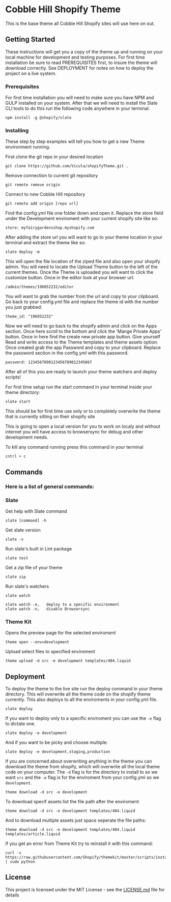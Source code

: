 # Cobble Hill Shopify Theme

This is the base theme all Cobble Hill Shopify sites will use here on out.

## Getting Started

These instructions will get you a copy of the theme up and running on your local machine for development and testing purposes. For first time installation be sure to read PREREQUISITES first, to insure the theme will download correctly. See DEPLOYMENT for notes on how to deploy the project on a live system.

### Prerequisites

For first time installation you will need to make sure you have NPM and GULP installed on your system. After that we will need to install the Slate CLI tools to do this run the following code anywhere in your terminal:

```
npm install -g @shopify/slate
```

### Installing

These step by step examples will tell you how to get a new Theme environment running.

First clone the git repo in your desired location

```
git clone https://github.com/Vicula/shopifyTheme.git .
```

Remove connection to current git repository

```
git remote remove origin
```

Connect to new Cobble Hill repository

```
git remote add origin [repo url]
```

Find the config.yml file one folder down and open it.
Replace the store field under the Development enviroment with your current shopify site like so:

```
store: myfairygardensshop.myshopify.com
```

After adding the store url you will want to go to your theme location in your terminal and extract the theme like so:

```
slate deploy -m
```

This will open the file location of the ziped file and also open your shopify admin.
You will need to locate the Upload Theme button to the left of the current themes.
Once the Theme is uploaded you will want to click the customize button.
Once in the editor look at your browser url:

```
/admin/themes/196052232/editor
```

You will want to grab the number from the url and copy to your clipboard.
Go back to your config.yml file and replace the theme id with the number you just grabbed:


```
theme_id: "196052232"
```

Now we will need to go back to the shopify admin and click on the Apps section.
Once here scroll to the bottom and click the 'Mange Private Apps' button.
Once in here find the create new private app button.
Give yourself Read and write access to the Theme templates and theme assets option.
Once created grab the app Password and copy to your clipboard.
Replace the password section in the config.yml with this password.

```
password: 1234567890123456789012345667
```

After all of this you are ready to launch your theme watchers and deploy scripts!

For first time setup run the start command in your terminal inside your theme directory:

```
slate start
```
This should be for first time use only or to complelely overwrite the theme that is currently sitting on their shopify site

This is going to open a local version for you to work on localy and without internet you will have access to browsersync for debug and other development needs.

To kill any command running press this command in your terminal

```
cntrl + c
```


## Commands

### Here is a list of general commands:

### Slate

Get help with Slate command

```
slate [command] -h
```

Get slate version

```
slate -v
```

Run slate's built in Lint package

```
slate test
```

Get a zip file of your theme

```
slate zip
```

Run slate's watchers

```
slate watch
```
```
slate watch -e,   deploy to a specific environment
slate watch -n,   disable Browsersync
```

### Theme Kit

Opens the preview page for the selected enviroment

```
theme open --env=development
```

Upload select files to specified enviroment

```
theme upload -d src -e development templates/404.liquid
```

## Deployment

To deploy the theme to the live site run the deploy command in your theme directory. This will overwrite all the theme code on the shopify theme currently. This also deploys to all the enviroments in your config.yml file.

```
slate deploy
```

If you want to deploy only to a specific enviroment you can use the `-e` flag to dictate one.

```
slate deploy -e development
```

And if you want to be picky and choose multiple:

```
slate deploy -e development,staging,production
```

If you are concerned about overwriting anything in the theme you can download the theme from shopify, which will overwrite all the local theme code on your computer. The `-d` flag is for the directory to install to so we want `src` and the `-e` flag is for the enviroment from your config.yml so we `development`.

```
theme download -d src -e development
```

To download specif assets list the file path after the enviroment:

```
theme download -d src -e development templates/404.liquid
```

And to download multiple assets just space seperate the file paths:

```
theme download -d src -e development templates/404.liquid templates/article.liquid
```

If you get an error from Theme Kit try to reinstall it with this command:

```
curl -s https://raw.githubusercontent.com/Shopify/themekit/master/scripts/install | sudo python
```

## License

This project is licensed under the MIT License - see the [LICENSE.md](LICENSE.md) file for details

<!-- ## Built With

* [Dropwizard](http://www.dropwizard.io/1.0.2/docs/) - The web framework used
* [Maven](https://maven.apache.org/) - Dependency Management
* [ROME](https://rometools.github.io/rome/) - Used to generate RSS Feeds

## Contributing

Please read [CONTRIBUTING.md](https://gist.github.com/PurpleBooth/b24679402957c63ec426) for details on our code of conduct, and the process for submitting pull requests to us.

## Versioning

We use [SemVer](http://semver.org/) for versioning. For the versions available, see the [tags on this repository](https://github.com/your/project/tags).

## Authors

* **Billie Thompson** - *Initial work* - [PurpleBooth](https://github.com/PurpleBooth)

See also the list of [contributors](https://github.com/your/project/contributors) who participated in this project.

## License

This project is licensed under the MIT License - see the [LICENSE.md](LICENSE.md) file for details

## Acknowledgments

* Hat tip to anyone who's code was used
* Inspiration
* etc -->
